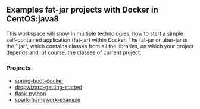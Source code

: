 ## Examples fat-jar projects with Docker in CentOS:java8
 This workspace will show in multiple technologies, how to start a simple self-contained application (fat-jar) within Docker.
 The fat-jar or uber-jar is the ".jar", which contains classes from all the libraries, on which your project depends and, of course, the classes of current project.

### Projects

 * [spring-boot-docker](https://github.com/roncat/hellodocker/tree/master/spring-boot-docker)
 * [dropwizard-getting-started](https://github.com/roncat/hellodocker/tree/master/dropwizard-getting-started)
 * [flask-python](https://github.com/roncat/hellodocker/tree/master/python-docker/flask-app)
 * [spark-framework-example](https://github.com/roncat/hellodocker/tree/master/spark-example-build)

